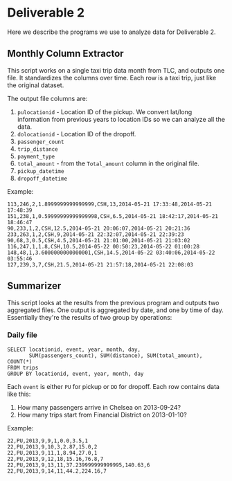 # Deliverable 2

Here we describe the programs we use to analyze data for Deliverable 2.

## Monthly Column Extractor

This script works on a single taxi trip data month from TLC, and outputs one file.
It standardizes the columns over time. Each row is a taxi trip, just like the
original dataset.

The output file columns are:
1. `pulocationid` - Location ID of the pickup. We convert lat/long information from
   previous years to location IDs so we can analyze all the data.
1. `dolocationid` - Location ID of the dropoff.
1. `passenger_count`
1. `trip_distance`
1. `payment_type`
1. `total_amount` - from the `Total_amount` column in the original file.
1. `pickup_datetime`
1. `dropoff_datetime`

Example:
```
113,246,2,1.8999999999999999,CSH,13,2014-05-21 17:33:48,2014-05-21 17:48:39
151,238,1,0.59999999999999998,CSH,6.5,2014-05-21 18:42:17,2014-05-21 18:46:47
90,233,1,2,CSH,12.5,2014-05-21 20:06:07,2014-05-21 20:21:36
233,263,1,2,CSH,9,2014-05-21 22:32:07,2014-05-21 22:39:23
90,68,3,0.5,CSH,4.5,2014-05-21 21:01:00,2014-05-21 21:03:02
116,247,1,1.8,CSH,10.5,2014-05-22 00:50:23,2014-05-22 01:00:28
148,48,1,3.6000000000000001,CSH,14.5,2014-05-22 03:40:06,2014-05-22 03:55:46
127,239,3,7,CSH,21.5,2014-05-21 21:57:18,2014-05-21 22:08:03
```

## Summarizer

This script looks at the results from the previous program and outputs two
aggregated files. One output is aggregated by date, and one by time of day.
Essentially they're the results of two group by operations:

### Daily file
```
SELECT locationid, event, year, month, day,
       SUM(passengers_count), SUM(distance), SUM(total_amount), COUNT(*)
FROM trips
GROUP BY locationid, event, year, month, day
```
Each `event` is either `PU` for pickup or `DO` for dropoff. Each row contains
data like this:
1. How many passengers arrive in Chelsea on 2013-09-24?
1. How many trips start from Financial District on 2013-01-10?

Example:
```
22,PU,2013,9,9,1,0.0,3.5,1
22,PU,2013,9,10,3,2.87,15.0,2
22,PU,2013,9,11,1,8.94,27.0,1
22,PU,2013,9,12,18,15.16,76.8,7
22,PU,2013,9,13,11,37.239999999999995,140.63,6
22,PU,2013,9,14,11,44.2,224.16,7
```
       
